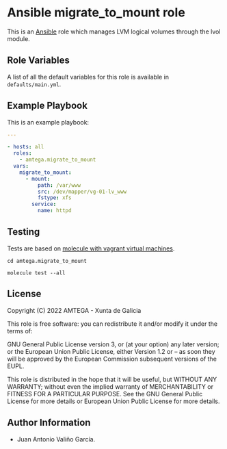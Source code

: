 # Ansible migrate_to_mount role

This is an [Ansible](http://www.ansible.com) role which manages LVM logical volumes through the lvol module.

## Role Variables

A list of all the default variables for this role is available in `defaults/main.yml`.

## Example Playbook

This is an example playbook:

```yaml
---

- hosts: all
  roles:
    - amtega.migrate_to_mount
  vars:    
    migrate_to_mount:
      - mount:
          path: /var/www
          src: /dev/mapper/vg-01-lv_www
          fstype: xfs          
        service:
          name: httpd
```

## Testing

Tests are based on [molecule with vagrant virtual machines](https://molecule.readthedocs.io/en/latest/installation.html).

```shell
cd amtega.migrate_to_mount

molecule test --all
```

## License

Copyright (C) 2022 AMTEGA - Xunta de Galicia

This role is free software: you can redistribute it and/or modify it under the terms of:

GNU General Public License version 3, or (at your option) any later version; or the European Union Public License, either Version 1.2 or – as soon they will be approved by the European Commission ­subsequent versions of the EUPL.

This role is distributed in the hope that it will be useful, but WITHOUT ANY WARRANTY; without even the implied warranty of MERCHANTABILITY or FITNESS FOR A PARTICULAR PURPOSE.  See the GNU General Public License for more details or European Union Public License for more details.

## Author Information

- Juan Antonio Valiño García.
